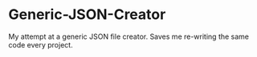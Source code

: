 # Generic-JSON-Creator
My attempt at a generic JSON file creator. Saves me re-writing the same code every project.
